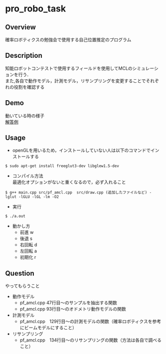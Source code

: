 # pro_robo_task

## Overview
確率ロボティクスの勉強会で使用する自己位置推定のプログラム  

## Description
知能ロボットコンテストで使用するフィールドを使用してMCLのシミュレーションを行う．  
また,各自で動作モデル，計測モデル，リサンプリングを変更することでそれぞれの役割を確認する  

## Demo  
動いている時の様子  
[解答例](https://youtu.be/t_k74wJt0zU)  

## Usage
- openGLを用いるため，インストールしていない人は以下のコマンドでインストールする  
```
$ sudo apt-get install freeglut3-dev libglew1.5-dev
 ```
- コンパイル方法  
最適化オプションがないと重くなるので，必ず入れること   
```  
$ g++ main.cpp src/pf_amcl.cpp  src/draw.cpp (追加したファイルなど) -lglut -lGLU -lGL -lm -O2  
```  

- 実行
```  
$ ./a.out
```

- 動かし方
    - 前進    w   
    - 後退    s  
    - 右回転   d  
    - 左回転   a  
    - 初期化   r  

## Question
やってもらうこと
- 動作モデル
    - pf_amcl.cpp 47行目〜のサンプルを抽出する関数
    - pf_amcl.cpp 93行目〜のオドメトリ動作モデルの関数
- 計測モデル
    - pf_amcl.cpp　129行目〜の計測モデルの関数（確率ロボティクスを参考にビームモデルにすること）
- リサンプリング
    - pf_amcl.cpp　134行目〜のリサンプリングの関数（方法は各自で調べること）

